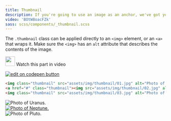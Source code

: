 ```yaml
---
title: Thumbnail
description: If you're going to use an image as an anchor, we've got you covered. All you gotta do is add one class to your image and voilà!
video: 'BOtW8oacFZk'
sass: scss/components/_thumbnail.scss
---
```


The `.thumbnail` class can be applied directly to an `<img>` element, or an `<a>` that wraps it. Make sure the `<img>` has an `alt` attribute that describes the contents of the image.

<p>
  <a class="" data-open-video="0:30"><img src="{{root}}assets/img/icons/watch-video-icon.svg" class="video-icon" height="30" width="30" alt=""> Watch this part in video</a>
</p>

<div class="docs-codepen-container">
  <a class="codepen-logo-link" href="https://codepen.io/IamManchanda/pen/EmLexY?editors=1100" target="_blank"><img src="{{root}}assets/img/logos/edit-in-browser.svg" class="" height="" width="" alt="edit on codepen button"></a>
</div>

```html
<img class="thumbnail" src="assets/img/thumbnail/01.jpg" alt="Photo of Uranus.">
<a href="#" class="thumbnail"><img src="assets/img/thumbnail/02.jpg" alt="Photo of Neptune."></a>
<img class="thumbnail" src="assets/img/thumbnail/03.jpg" alt="Photo of Pluto.">
```

<div class="grid-x grid-margin-x">
  <div class="cell small-4 text-center">
    <img class="thumbnail" src="assets/img/thumbnail/01.jpg" alt="Photo of Uranus.">
  </div>
  <div class="cell small-4 text-center">
    <a href="#" class="thumbnail"><img src="assets/img/thumbnail/02.jpg" alt="Photo of Neptune."></a>
  </div>
  <div class="cell small-4 text-center">
    <img class="thumbnail" src="assets/img/thumbnail/03.jpg" alt="Photo of Pluto.">
  </div>
</div>
